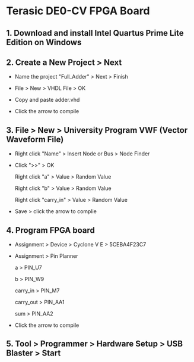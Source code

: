# Terasic DE0-CV FPGA Board

## 1. Download and install Intel Quartus Prime Lite Edition on Windows

## 2. Create a New Project > Next

* Name the project "Full_Adder" > Next > Finish

* File > New > VHDL File > OK

* Copy and paste adder.vhd

* Click the arrow to compile

## 3. File > New > University Program VWF (Vector Waveform File)

* Right click "Name" > Insert Node or Bus > Node Finder

* Click ">>" > OK

  Right click "a" > Value > Random Value

  Right click "b" > Value > Random Value

  Right click "carry_in" > Value > Random Value

* Save > click the arrow to complie

## 4. Program FPGA board

* Assignment > Device > Cyclone V E > 5CEBA4F23C7

* Assignment > Pin Planner

  a > PIN_U7

  b > PIN_W9

  carry_in > PIN_M7

  carry_out > PIN_AA1
  
  sum > PIN_AA2
  
* Click the arrow to compile

## 5. Tool > Programmer > Hardware Setup > USB Blaster > Start
